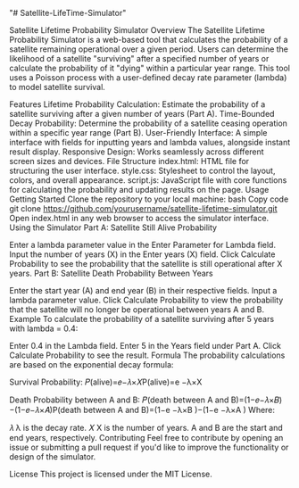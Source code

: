 "# Satellite-LifeTime-Simulator" 

Satellite Lifetime Probability Simulator
Overview
The Satellite Lifetime Probability Simulator is a web-based tool that calculates the probability of a satellite remaining operational over a given period. Users can determine the likelihood of a satellite "surviving" after a specified number of years or calculate the probability of it "dying" within a particular year range. This tool uses a Poisson process with a user-defined decay rate parameter (lambda) to model satellite survival.

Features
Lifetime Probability Calculation: Estimate the probability of a satellite surviving after a given number of years (Part A).
Time-Bounded Decay Probability: Determine the probability of a satellite ceasing operation within a specific year range (Part B).
User-Friendly Interface: A simple interface with fields for inputting years and lambda values, alongside instant result display.
Responsive Design: Works seamlessly across different screen sizes and devices.
File Structure
index.html: HTML file for structuring the user interface.
style.css: Stylesheet to control the layout, colors, and overall appearance.
script.js: JavaScript file with core functions for calculating the probability and updating results on the page.
Usage
Getting Started
Clone the repository to your local machine:
bash
Copy code
git clone https://github.com/yourusername/satellite-lifetime-simulator.git
Open index.html in any web browser to access the simulator interface.
Using the Simulator
Part A: Satellite Still Alive Probability

Enter a lambda parameter value in the Enter Parameter for Lambda field.
Input the number of years (X) in the Enter years (X) field.
Click Calculate Probability to see the probability that the satellite is still operational after X years.
Part B: Satellite Death Probability Between Years

Enter the start year (A) and end year (B) in their respective fields.
Input a lambda parameter value.
Click Calculate Probability to view the probability that the satellite will no longer be operational between years A and B.
Example
To calculate the probability of a satellite surviving after 5 years with lambda = 0.4:

Enter 0.4 in the Lambda field.
Enter 5 in the Years field under Part A.
Click Calculate Probability to see the result.
Formula
The probability calculations are based on the exponential decay formula:

Survival Probability: 
𝑃(alive)=𝑒−𝜆×𝑋P(alive)=e −λ×X
 
Death Probability between A and B: 
𝑃(death between A and B)=(1−𝑒−𝜆×𝐵)−(1−𝑒−𝜆×𝐴)P(death between A and B)=(1−e −λ×B )−(1−e −λ×A )
Where:

𝜆
λ is the decay rate.
𝑋
X is the number of years.
A and B are the start and end years, respectively.
Contributing
Feel free to contribute by opening an issue or submitting a pull request if you'd like to improve the functionality or design of the simulator.

License
This project is licensed under the MIT License.


